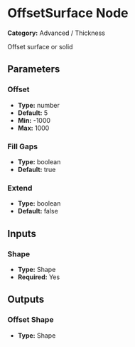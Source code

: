 
# OffsetSurface Node

**Category:** Advanced / Thickness

Offset surface or solid

## Parameters


### Offset
- **Type:** number
- **Default:** 5
- **Min:** -1000
- **Max:** 1000



### Fill Gaps
- **Type:** boolean
- **Default:** true





### Extend
- **Type:** boolean
- **Default:** false





## Inputs


### Shape
- **Type:** Shape
- **Required:** Yes



## Outputs


### Offset Shape
- **Type:** Shape




